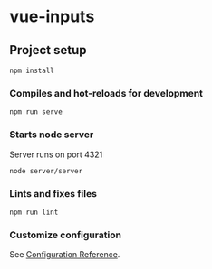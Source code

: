 # vue-inputs

## Project setup
```
npm install
```

### Compiles and hot-reloads for development
```
npm run serve
```

### Starts node server
Server runs on port 4321
```
node server/server
```

### Lints and fixes files
```
npm run lint
```

### Customize configuration
See [Configuration Reference](https://cli.vuejs.org/config/).
